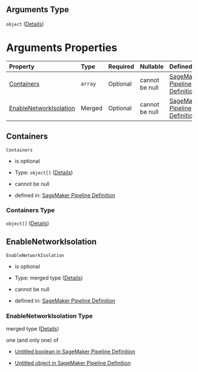 ## Arguments Type

`object` ([Details](pipeline-definition-definitions-createmodelstep-properties-arguments.md))

# Arguments Properties

| Property                                          | Type    | Required | Nullable       | Defined by                                                                                                                                                                                                                                                                                                 |
| :------------------------------------------------ | :------ | :------- | :------------- | :--------------------------------------------------------------------------------------------------------------------------------------------------------------------------------------------------------------------------------------------------------------------------------------------------------- |
| [Containers](#containers)                         | `array` | Optional | cannot be null | [SageMaker Pipeline Definition](pipeline-definition-definitions-createmodelstep-properties-arguments-properties-containers.md "https://github.com/jerrypeng7773/sagemaker-model-building-pipeline-definition-JSON-schema/schema/#/definitions/CreateModelStep/properties/Arguments/properties/Containers") |
| [EnableNetworkIsolation](#enablenetworkisolation) | Merged  | Optional | cannot be null | [SageMaker Pipeline Definition](pipeline-definition-definitions-booleanargumentvalue.md "https://github.com/jerrypeng7773/sagemaker-model-building-pipeline-definition-JSON-schema/schema/#/definitions/CreateModelStep/properties/Arguments/properties/EnableNetworkIsolation")                           |

## Containers



`Containers`

*   is optional

*   Type: `object[]` ([Details](pipeline-definition-definitions-createmodelstep-properties-arguments-properties-containers-items.md))

*   cannot be null

*   defined in: [SageMaker Pipeline Definition](pipeline-definition-definitions-createmodelstep-properties-arguments-properties-containers.md "https://github.com/jerrypeng7773/sagemaker-model-building-pipeline-definition-JSON-schema/schema/#/definitions/CreateModelStep/properties/Arguments/properties/Containers")

### Containers Type

`object[]` ([Details](pipeline-definition-definitions-createmodelstep-properties-arguments-properties-containers-items.md))

## EnableNetworkIsolation



`EnableNetworkIsolation`

*   is optional

*   Type: merged type ([Details](pipeline-definition-definitions-booleanargumentvalue.md))

*   cannot be null

*   defined in: [SageMaker Pipeline Definition](pipeline-definition-definitions-booleanargumentvalue.md "https://github.com/jerrypeng7773/sagemaker-model-building-pipeline-definition-JSON-schema/schema/#/definitions/CreateModelStep/properties/Arguments/properties/EnableNetworkIsolation")

### EnableNetworkIsolation Type

merged type ([Details](pipeline-definition-definitions-booleanargumentvalue.md))

one (and only one) of

*   [Untitled boolean in SageMaker Pipeline Definition](pipeline-definition-definitions-booleanargumentvalue-oneof-0.md "check type definition")

*   [Untitled object in SageMaker Pipeline Definition](pipeline-definition-definitions-getfunction.md "check type definition")

